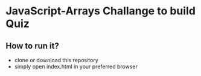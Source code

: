 # JavaScript-Arrays Challange to build Quiz

## How to run it?

- clone or download this repository
- simply open index.html in your preferred browser
